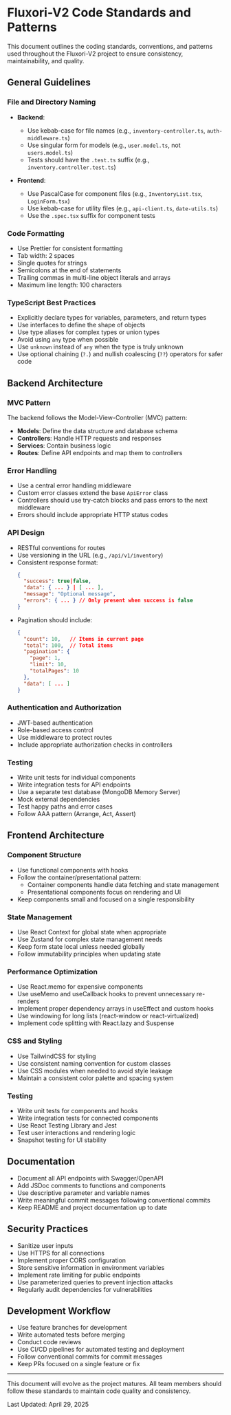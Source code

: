 # Fluxori-V2 Code Standards and Patterns

This document outlines the coding standards, conventions, and patterns used throughout the Fluxori-V2 project to ensure consistency, maintainability, and quality.

## General Guidelines

### File and Directory Naming

- **Backend**:
  - Use kebab-case for file names (e.g., `inventory-controller.ts`, `auth-middleware.ts`)
  - Use singular form for models (e.g., `user.model.ts`, not `users.model.ts`)
  - Tests should have the `.test.ts` suffix (e.g., `inventory.controller.test.ts`)

- **Frontend**:
  - Use PascalCase for component files (e.g., `InventoryList.tsx`, `LoginForm.tsx`)
  - Use kebab-case for utility files (e.g., `api-client.ts`, `date-utils.ts`)
  - Use the `.spec.tsx` suffix for component tests

### Code Formatting

- Use Prettier for consistent formatting
- Tab width: 2 spaces
- Single quotes for strings
- Semicolons at the end of statements
- Trailing commas in multi-line object literals and arrays
- Maximum line length: 100 characters

### TypeScript Best Practices

- Explicitly declare types for variables, parameters, and return types
- Use interfaces to define the shape of objects
- Use type aliases for complex types or union types
- Avoid using `any` type when possible
- Use `unknown` instead of `any` when the type is truly unknown
- Use optional chaining (`?.`) and nullish coalescing (`??`) operators for safer code

## Backend Architecture

### MVC Pattern

The backend follows the Model-View-Controller (MVC) pattern:

- **Models**: Define the data structure and database schema
- **Controllers**: Handle HTTP requests and responses
- **Services**: Contain business logic
- **Routes**: Define API endpoints and map them to controllers

### Error Handling

- Use a central error handling middleware
- Custom error classes extend the base `ApiError` class
- Controllers should use try-catch blocks and pass errors to the next middleware
- Errors should include appropriate HTTP status codes

### API Design

- RESTful conventions for routes
- Use versioning in the URL (e.g., `/api/v1/inventory`)
- Consistent response format:
  ```json
  {
    "success": true|false,
    "data": { ... } | [ ... ],
    "message": "Optional message",
    "errors": { ... } // Only present when success is false
  }
  ```
- Pagination should include:
  ```json
  {
    "count": 10,   // Items in current page
    "total": 100,  // Total items
    "pagination": {
      "page": 1,
      "limit": 10,
      "totalPages": 10
    },
    "data": [ ... ]
  }
  ```

### Authentication and Authorization

- JWT-based authentication
- Role-based access control
- Use middleware to protect routes
- Include appropriate authorization checks in controllers

### Testing

- Write unit tests for individual components
- Write integration tests for API endpoints
- Use a separate test database (MongoDB Memory Server)
- Mock external dependencies
- Test happy paths and error cases
- Follow AAA pattern (Arrange, Act, Assert)

## Frontend Architecture

### Component Structure

- Use functional components with hooks
- Follow the container/presentational pattern:
  - Container components handle data fetching and state management
  - Presentational components focus on rendering and UI
- Keep components small and focused on a single responsibility

### State Management

- Use React Context for global state when appropriate
- Use Zustand for complex state management needs
- Keep form state local unless needed globally
- Follow immutability principles when updating state

### Performance Optimization

- Use React.memo for expensive components
- Use useMemo and useCallback hooks to prevent unnecessary re-renders
- Implement proper dependency arrays in useEffect and custom hooks
- Use windowing for long lists (react-window or react-virtualized)
- Implement code splitting with React.lazy and Suspense

### CSS and Styling

- Use TailwindCSS for styling
- Use consistent naming convention for custom classes
- Use CSS modules when needed to avoid style leakage
- Maintain a consistent color palette and spacing system

### Testing

- Write unit tests for components and hooks
- Write integration tests for connected components
- Use React Testing Library and Jest
- Test user interactions and rendering logic
- Snapshot testing for UI stability

## Documentation

- Document all API endpoints with Swagger/OpenAPI
- Add JSDoc comments to functions and components
- Use descriptive parameter and variable names
- Write meaningful commit messages following conventional commits
- Keep README and project documentation up to date

## Security Practices

- Sanitize user inputs
- Use HTTPS for all connections
- Implement proper CORS configuration
- Store sensitive information in environment variables
- Implement rate limiting for public endpoints
- Use parameterized queries to prevent injection attacks
- Regularly audit dependencies for vulnerabilities

## Development Workflow

- Use feature branches for development
- Write automated tests before merging
- Conduct code reviews
- Use CI/CD pipelines for automated testing and deployment
- Follow conventional commits for commit messages
- Keep PRs focused on a single feature or fix

---

This document will evolve as the project matures. All team members should follow these standards to maintain code quality and consistency.

Last Updated: April 29, 2025